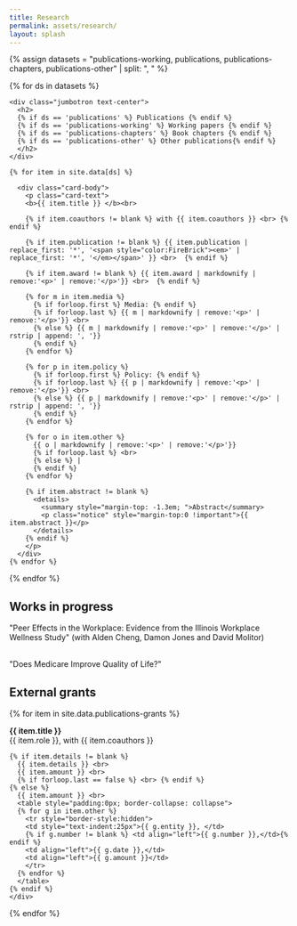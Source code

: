 ```yaml
---
title: Research
permalink: assets/research/
layout: splash
---
```


<div class="card">

  {% assign datasets = "publications-working, publications, publications-chapters, publications-other" | split: ", " %}
  
  {% for ds in datasets %}
  
    <div class="jumbotron text-center">
      <h2>
      {% if ds == 'publications' %} Publications {% endif %}
	  {% if ds == 'publications-working' %} Working papers {% endif %}
	  {% if ds == 'publications-chapters' %} Book chapters {% endif %}
	  {% if ds == 'publications-other' %} Other publications{% endif %}
	  </h2>
    </div>
    
    {% for item in site.data[ds] %}
    
      <div class="card-body">
        <p class="card-text">
	  	<b>{{ item.title }} </b><br>
	  	  
	  	{% if item.coauthors != blank %} with {{ item.coauthors }} <br> {% endif %}
	  	  
	  	{% if item.publication != blank %} {{ item.publication | replace_first: '*', '<span style="color:FireBrick"><em>' | replace_first: '*', '</em></span>' }} <br>  {% endif %}
	  	
	  	{% if item.award != blank %} {{ item.award | markdownify | remove:'<p>' | remove:'</p>'}} <br>  {% endif %}
    
	  	{% for m in item.media %}
	  	  {% if forloop.first %} Media: {% endif %}
	  	  {% if forloop.last %} {{ m | markdownify | remove:'<p>' | remove:'</p>'}} <br> 
	  	  {% else %} {{ m | markdownify | remove:'<p>' | remove:'</p>' | rstrip | append: ', '}}
	  	  {% endif %}	
	  	{% endfor %}
    
	  	{% for p in item.policy %}
	  	  {% if forloop.first %} Policy: {% endif %}
	  	  {% if forloop.last %} {{ p | markdownify | remove:'<p>' | remove:'</p>'}} <br> 
	  	  {% else %} {{ p | markdownify | remove:'<p>' | remove:'</p>' | rstrip | append: ', '}}
	  	  {% endif %}	
	  	{% endfor %}		
    
	  	{% for o in item.other %}
	  	  {{ o | markdownify | remove:'<p>' | remove:'</p>'}}
	  	  {% if forloop.last %} <br> 
	  	  {% else %} |
	  	  {% endif %}		  
	  	{% endfor %}		  
    
	  	{% if item.abstract != blank %}
	  	  <details>
	  		<summary style="margin-top: -1.3em; ">Abstract</summary>
	  		<p class="notice" style="margin-top:0 !important">{{ item.abstract }}</p>
	  	  </details>
	  	{% endif %}
	    </p>
      </div>
    {% endfor %}
  
  {% endfor %}
  
  <!-- WORKS IN PROGRESS -->
  <div class="jumbotron text-center">
    <h2>Works in progress</h2>
  </div>
  <div class="card-body">
   
   "Peer Effects in the Workplace: Evidence from the Illinois Workplace Wellness Study" (with Alden Cheng, Damon Jones and David Molitor)<br><br>   

   "Does Medicare Improve Quality of Life?"<br>

  </div>
  
  
  <!-- EXTERNAL GRANTS -->
  <div class="jumbotron text-center">
    <h2>External grants</h2>
  </div>
  
  {% for item in site.data.publications-grants %}
    <div class="card-block">
	<b>{{ item.title }}</b> <br>
    {{ item.role }}, with {{ item.coauthors }} <br>
	
	{% if item.details != blank %}
      {{ item.details }} <br> 
      {{ item.amount }} <br>
      {% if forloop.last == false %} <br> {% endif %}
    {% else %}
      {{ item.amount }} <br>
      <table style="padding:0px; border-collapse: collapse">
      {% for g in item.other %}
        <tr style="border-style:hidden">
        <td style="text-indent:25px">{{ g.entity }}, </td>
        {% if g.number != blank %} <td align="left">{{ g.number }},</td>{% endif %}
        <td align="left">{{ g.date }},</td>
        <td align="left">{{ g.amount }}</td>
        </tr>
      {% endfor %}
      </table>		
	{% endif %}
    </div>
  {% endfor %}
  
</div>


